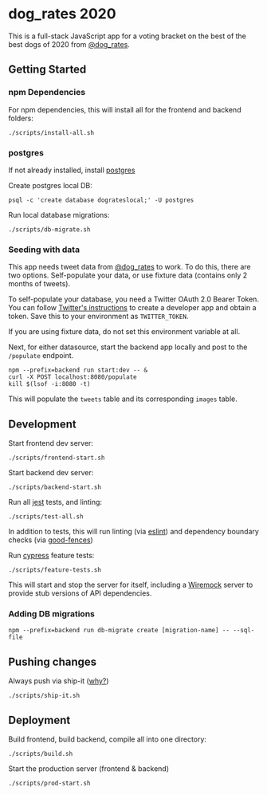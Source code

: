 # dog_rates 2020

This is a full-stack JavaScript app for a voting bracket on
 the best of the best dogs of 2020 from [@dog_rates](https://twitter.com/dog_rates).

## Getting Started

### npm Dependencies

For npm dependencies, this will install all for the frontend and backend folders:
```shell script
./scripts/install-all.sh
```

### postgres

If not already installed, install [postgres](https://www.postgresql.org/)

Create postgres local DB:
```shell script
psql -c 'create database dograteslocal;' -U postgres
```

Run local database migrations:
```shell script
./scripts/db-migrate.sh
```

### Seeding with data

This app needs tweet data from [@dog_rates](https://twitter.com/dog_rates) to work.  To do this,
there are two options. Self-populate your data, or use fixture data (contains only 2 months of tweets).

To self-populate your database, you need a Twitter OAuth 2.0 Bearer Token.  You can follow 
[Twitter's instructions](https://developer.twitter.com/en/docs/apps/overview) to create a developer
app and obtain a token.  Save this to your environment as `TWITTER_TOKEN`.

If you are using fixture data, do not set this environment variable at all.

Next, for either datasource, start the backend app locally and post to the `/populate` endpoint.
```shell script
npm --prefix=backend run start:dev -- &
curl -X POST localhost:8080/populate
kill $(lsof -i:8080 -t)
```

This will populate the `tweets` table and its corresponding `images` table.

## Development

Start frontend dev server:
```shell script
./scripts/frontend-start.sh
```

Start backend dev server:
```shell script
./scripts/backend-start.sh
```

Run all [jest](https://jestjs.io/) tests, and linting:
```shell script
./scripts/test-all.sh
```

In addition to tests, this will run linting (via [eslint](https://eslint.org/)) and dependency 
boundary checks (via [good-fences](https://github.com/smikula/good-fences))

Run [cypress](https://www.cypress.io/) feature tests:
```shell script
./scripts/feature-tests.sh
```

This will start and stop the server for itself, including a [Wiremock](https://github.com/tomasbjerre/wiremock-npm)
server to provide stub versions of API dependencies.

### Adding DB migrations

```shell script
npm --prefix=backend run db-migrate create [migration-name] -- --sql-file
```

## Pushing changes

Always push via ship-it ([why?](https://medium.com/@AnneLoVerso/ship-it-a-humble-script-for-low-risk-deployment-1b8ba99994f7))
```shell script
./scripts/ship-it.sh
```

## Deployment

Build frontend, build backend, compile all into one directory:
```shell script
./scripts/build.sh
```

Start the production server (frontend & backend)
```shell script
./scripts/prod-start.sh
```
